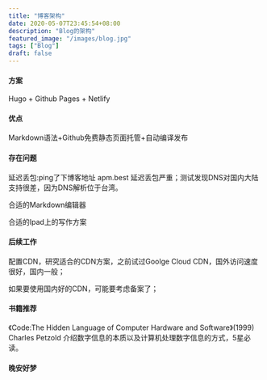 ```yaml
---
title: "博客架构"
date: 2020-05-07T23:45:54+08:00
description: "Blog的架构"
featured_image: "/images/blog.jpg"
tags: ["Blog"]
draft: false
---
```

#### 方案
Hugo + Github Pages + Netlify

#### 优点
Markdown语法+Github免费静态页面托管+自动编译发布

#### 存在问题
延迟丢包:ping了下博客地址 apm.best 延迟丢包严重；测试发现DNS对国内大陆支持很差，因为DNS解析位于台湾。
<!--more-->
合适的Markdown编辑器

合适的Ipad上的写作方案

#### 后续工作
配置CDN，研究适合的CDN方案，之前试过Goolge Cloud CDN，国外访问速度很好，国内一般；

如果要使用国内好的CDN，可能要考虑备案了；

#### 书籍推荐
《Code:The Hidden Language of Computer Hardware and Software》(1999)  Charles Petzold
介绍数字信息的本质以及计算机处理数字信息的方式，5星必读。

#### 晚安好梦
